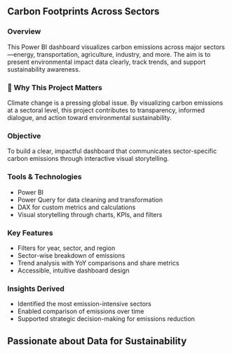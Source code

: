 ##  Carbon Footprints Across Sectors

###  Overview
This Power BI dashboard visualizes carbon emissions across major sectors—energy, transportation, agriculture, industry, and more. The aim is to present environmental impact data clearly, track trends, and support sustainability awareness.

### 🌟 Why This Project Matters
Climate change is a pressing global issue. By visualizing carbon emissions at a sectoral level, this project contributes to transparency, informed dialogue, and action toward environmental sustainability.

###  Objective
To build a clear, impactful dashboard that communicates sector-specific carbon emissions through interactive visual storytelling.

###  Tools & Technologies
- Power BI
- Power Query for data cleaning and transformation
- DAX for custom metrics and calculations
- Visual storytelling through charts, KPIs, and filters

###  Key Features
- Filters for year, sector, and region
- Sector-wise breakdown of emissions
- Trend analysis with YoY comparisons and share metrics
- Accessible, intuitive dashboard design

###  Insights Derived
- Identified the most emission-intensive sectors
- Enabled comparison of emissions over time
- Supported strategic decision-making for emissions reduction



## Passionate about Data for Sustainability
